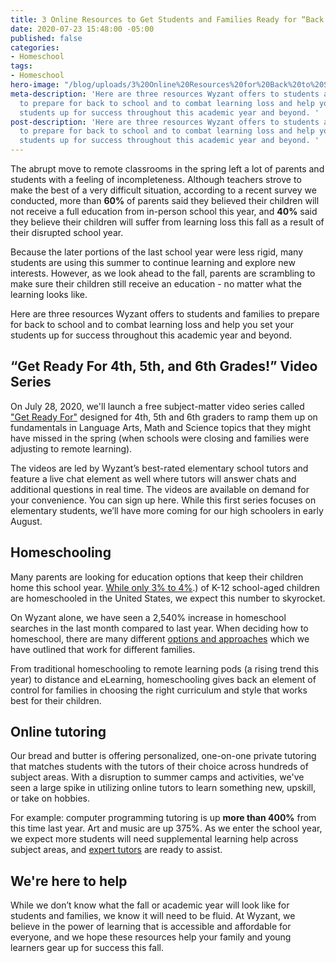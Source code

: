 ```yaml
---
title: 3 Online Resources to Get Students and Families Ready for “Back to School”
date: 2020-07-23 15:48:00 -05:00
published: false
categories:
- Homeschool
tags:
- Homeschool
hero-image: "/blog/uploads/3%20Online%20Resources%20for%20Back%20to%20School.png"
meta-description: 'Here are three resources Wyzant offers to students and families
  to prepare for back to school and to combat learning loss and help you set your
  students up for success throughout this academic year and beyond. '
post-description: 'Here are three resources Wyzant offers to students and families
  to prepare for back to school and to combat learning loss and help you set your
  students up for success throughout this academic year and beyond. '
---
```


The abrupt move to remote classrooms in the spring left a lot of parents and students with a feeling of incompleteness. Although teachers strove to make the best of a very difficult situation, according to a recent survey we conducted, more than **60%** of parents said they believed their children will not receive a full education from in-person school this year, and **40%** said they believe their children will suffer from learning loss this fall as a result of their disrupted school year. 

Because the later portions of the last school year were less rigid, many students are using this summer to continue learning and explore new interests. However, as we look ahead to the fall, parents are scrambling to make sure their children still receive an education - no matter what the learning looks like. 

Here are three resources Wyzant offers to students and families to prepare for back to school and to combat learning loss and help you set your students up for success throughout this academic year and beyond. 

## “Get Ready For 4th, 5th, and 6th Grades!” Video Series

On July 28, 2020, we'll launch a free subject-matter video series called ["Get Ready For"](https://www.wyzant.com/blog/get-ready-for/) designed for 4th, 5th and 6th graders to ramp them up on fundamentals in Language Arts, Math and Science topics that they might have missed in the spring (when schools were closing and families were adjusting to remote learning).

The videos are led by Wyzant’s best-rated elementary school tutors and feature a live chat element as well where tutors will answer chats and additional questions in real time. The videos are available on demand for your convenience. You can sign up here. While this first series focuses on elementary students, we’ll have more coming for our high schoolers in early August. 

## Homeschooling
Many parents are looking for education options that keep their children home this school year. [While only 3% to 4%](https://www.nheri.org/research-facts-on-homeschooling/#:~:text=There%20are%20about%202.5%20million,over%20the%20past%20few%20years).) of K-12 school-aged children are homeschooled in the United States, we expect this number to skyrocket.

On Wyzant alone, we have seen a 2,540% increase in homeschool searches in the last month compared to last year. When deciding how to homeschool, there are many different [options and approaches](https://www.wyzant.com/blog/which-homeschool-approach-is-right-for-your-kids/) which we have outlined that work for different families.

From traditional homeschooling to remote learning pods (a rising trend this year) to distance and eLearning, homeschooling gives back an element of control for families in choosing the right curriculum and style that works best for their children. 

## Online tutoring
Our bread and butter is offering personalized, one-on-one private tutoring that matches students with the tutors of their choice across hundreds of subject areas. With a disruption to summer camps and activities, we've seen a large spike in utilizing online tutors to learn something new, upskill, or take on hobbies.

For example: computer programming tutoring is up **more than 400%** from this time last year. Art and music are up 375%. As we enter the school year, we expect more students will need supplemental learning help across subject areas, and [expert tutors](https://www.wyzant.com/match/lessonType?flow=search&startOver=true) are ready to assist.

## We're here to help 

While we don’t know what the fall or academic year will look like for students and families, we know it will need to be fluid. At Wyzant, we believe in the power of learning that is accessible and affordable for everyone, and we hope these resources help your family and young learners gear up for success this fall. 
